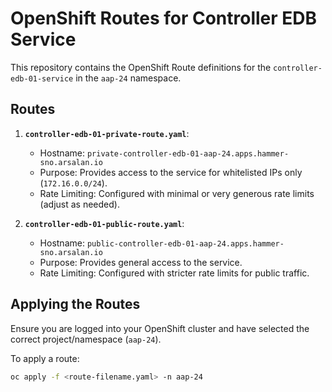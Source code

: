 # OpenShift Routes for Controller EDB Service

This repository contains the OpenShift Route definitions for the `controller-edb-01-service` in the `aap-24` namespace.

## Routes

1.  **`controller-edb-01-private-route.yaml`**:
    * Hostname: `private-controller-edb-01-aap-24.apps.hammer-sno.arsalan.io`
    * Purpose: Provides access to the service for whitelisted IPs only (`172.16.0.0/24`).
    * Rate Limiting: Configured with minimal or very generous rate limits (adjust as needed).

2.  **`controller-edb-01-public-route.yaml`**:
    * Hostname: `public-controller-edb-01-aap-24.apps.hammer-sno.arsalan.io`
    * Purpose: Provides general access to the service.
    * Rate Limiting: Configured with stricter rate limits for public traffic.

## Applying the Routes

Ensure you are logged into your OpenShift cluster and have selected the correct project/namespace (`aap-24`).

To apply a route:
```bash
oc apply -f <route-filename.yaml> -n aap-24
